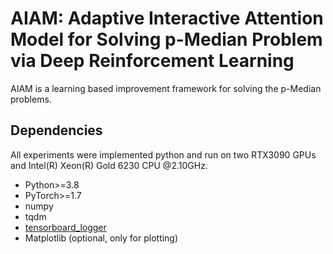 # AIAM: Adaptive Interactive Attention Model for Solving p-Median Problem via Deep Reinforcement Learning
AIAM is a learning based improvement framework for solving the p-Median problems. 

## Dependencies
All experiments were implemented python and run on two RTX3090 GPUs and Intel(R) Xeon(R) Gold 6230 CPU @2.10GHz. 

* Python>=3.8
* PyTorch>=1.7
* numpy
* tqdm
* [tensorboard_logger](https://github.com/TeamHG-Memex/tensorboard_logger)
* Matplotlib (optional, only for plotting)

